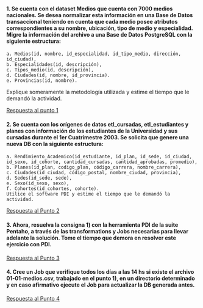 #### 1. Se cuenta con el dataset Medios que cuenta con 7000 medios nacionales. Se desea normalizar esta información en una Base de Datos transaccional teniendo en cuenta que cada medio posee atributos correspondientes a su nombre, ubicación, tipo de medio y especialidad. Migre la información del archivo a una Base de Datos PostgreSQL con la siguiente estructura:

    a. Medios(id, nombre, id_especialidad, id_tipo_medio, dirección, id_ciudad),
    b. Especialidades(id, descripción),
    c. Tipos_medio(id, descripción),
    d. Ciudades(id, nombre, id_provincia).
    e. Provincias(id, nombre).

Explique someramente la metodología utilizada y estime el tiempo que le demandó la actividad.

[Respuesta al punto 1](punto-1/README.md)

#### 2. Se cuenta con los orígenes de datos etl_cursadas, etl_estudiantes y planes con información de los estudiantes de la Universidad y sus cursadas durante el 1er Cuatrimestre 2003. Se solicita que genere una nueva DB con la siguiente estructura:
    a. Rendimiento_Academico(id_estudiante, id_plan, id_sede, id_ciudad, id_sexo, id_cohorte, cantidad_cursadas, cantidad_aprobadas, promedio),
    b. Planes(id_plan, codigo_plan, código_carrera, nombre_carrera),
    c. Ciudades(id_ciudad, código_postal, nombre_ciudad, provincia),
    d. Sedes(id_sede, sede),
    e. Sexo(id_sexo, sexo),
    f. Cohortes(id_cohortes, cohorte).
    Utilice el software PDI y estime el tiempo que le demandó la actividad.

[Respuesta al Punto 2](punto-2/README.md)

#### 3. Ahora, resuelva la consigna 1) con la herramienta PDI de la suite Pentaho, a través de las transformations y Jobs necesarias para llevar adelante la solución. Tome el tiempo que demora en resolver este ejercicio con PDI.

[Respuesta al Punto 3](punto-3/README.md)

#### 4. Cree un Job que verifique todos los días a las 14 hs si existe el archivo 01-01-medios.csv, trabajado en el punto 1), en un directorio determinado y en caso afirmativo ejecute el Job para actualizar la DB generada antes.

[Respuesta al Punto 4](punto-4/README.md)